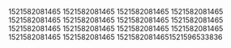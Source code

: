 1521582081465
1521582081465
1521582081465
1521582081465
1521582081465
1521582081465
1521582081465
1521582081465
1521582081465
1521582081465
1521582081465
1521582081465
1521582081465
1521582081465
15215820814651521596533836